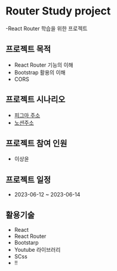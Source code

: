 # Router Study project

-React Router 학습을 위한 프로젝트

## 프로젝트 목적

-   React Router 기능의 이해
-   Bootstrap 활용의 이해
-   CORS

## 프로젝트 시나리오

-   [피그마 주소](http://)
-   [노션주소](htpp://)

## 프로젝트 참여 인원

-   이상윤

## 프로젝트 일정

-   2023-06-12 ~ 2023-06-14

## 활용기술

-   React
-   React Router
-   Bootstarp
-   Youtube 라이브러리
-   SCss
-   !!

